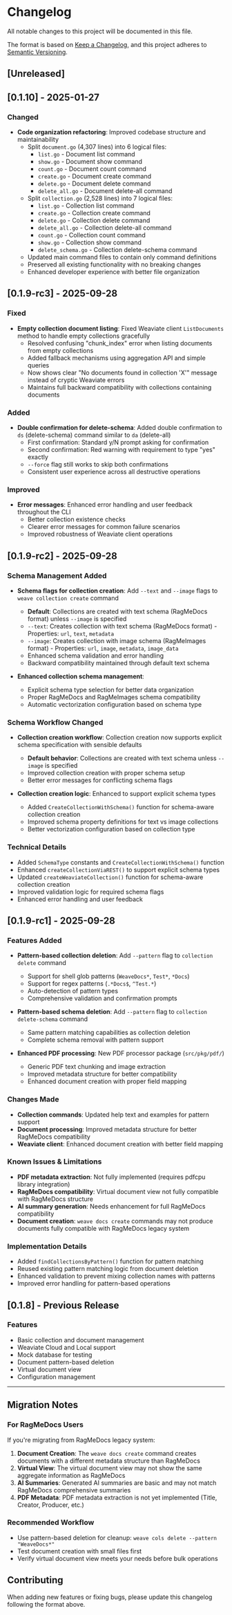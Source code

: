 # Changelog

All notable changes to this project will be documented in this file.

The format is based on [Keep a Changelog](https://keepachangelog.com/en/1.0.0/),
and this project adheres to [Semantic Versioning](https://semver.org/spec/v2.0.0.html).

## [Unreleased]

## [0.1.10] - 2025-01-27

### Changed

- **Code organization refactoring**: Improved codebase structure and maintainability
  - Split `document.go` (4,307 lines) into 6 logical files:
    - `list.go` - Document list command
    - `show.go` - Document show command
    - `count.go` - Document count command
    - `create.go` - Document create command
    - `delete.go` - Document delete command
    - `delete_all.go` - Document delete-all command
  - Split `collection.go` (2,528 lines) into 7 logical files:
    - `list.go` - Collection list command
    - `create.go` - Collection create command
    - `delete.go` - Collection delete command
    - `delete_all.go` - Collection delete-all command
    - `count.go` - Collection count command
    - `show.go` - Collection show command
    - `delete_schema.go` - Collection delete-schema command
  - Updated main command files to contain only command definitions
  - Preserved all existing functionality with no breaking changes
  - Enhanced developer experience with better file organization

## [0.1.9-rc3] - 2025-09-28

### Fixed

- **Empty collection document listing**: Fixed Weaviate client `ListDocuments` method
  to handle empty collections gracefully
  - Resolved confusing "chunk_index" error when listing documents from empty
    collections
  - Added fallback mechanisms using aggregation API and simple queries
  - Now shows clear "No documents found in collection 'X'" message instead of
    cryptic Weaviate errors
  - Maintains full backward compatibility with collections containing documents

### Added

- **Double confirmation for delete-schema**: Added double confirmation to `ds`
  (delete-schema) command similar to `da` (delete-all)
  - First confirmation: Standard y/N prompt asking for confirmation
  - Second confirmation: Red warning with requirement to type "yes" exactly
  - `--force` flag still works to skip both confirmations
  - Consistent user experience across all destructive operations

### Improved

- **Error messages**: Enhanced error handling and user feedback throughout the CLI
  - Better collection existence checks
  - Clearer error messages for common failure scenarios
  - Improved robustness of Weaviate client operations

## [0.1.9-rc2] - 2025-09-28

### Schema Management Added

- **Schema flags for collection creation**: Add `--text` and `--image` flags to
  `weave collection create` command
  - **Default**: Collections are created with text schema (RagMeDocs format)
    unless `--image` is specified
  - `--text`: Creates collection with text schema (RagMeDocs format) -
    Properties: `url`, `text`, `metadata`
  - `--image`: Creates collection with image schema (RagMeImages format) -
    Properties: `url`, `image`, `metadata`, `image_data`
  - Enhanced schema validation and error handling
  - Backward compatibility maintained through default text schema

- **Enhanced collection schema management**:
  - Explicit schema type selection for better data organization
  - Proper RagMeDocs and RagMeImages schema compatibility
  - Automatic vectorization configuration based on schema type

### Schema Workflow Changed

- **Collection creation workflow**: Collection creation now supports explicit
  schema specification with sensible defaults
  - **Default behavior**: Collections are created with text schema unless
    `--image` is specified
  - Improved collection creation with proper schema setup
  - Better error messages for conflicting schema flags

- **Collection creation logic**: Enhanced to support explicit schema types
  - Added `CreateCollectionWithSchema()` function for schema-aware collection creation
  - Improved schema property definitions for text vs image collections
  - Better vectorization configuration based on collection type

### Technical Details

- Added `SchemaType` constants and `CreateCollectionWithSchema()` function
- Enhanced `createCollectionViaREST()` to support explicit schema types
- Updated `createWeaviateCollection()` function for schema-aware collection creation
- Improved validation logic for required schema flags
- Enhanced error handling and user feedback

## [0.1.9-rc1] - 2025-09-28

### Features Added

- **Pattern-based collection deletion**: Add `--pattern` flag to `collection delete`
  command
  - Support for shell glob patterns (`WeaveDocs*`, `Test*`, `*Docs`)
  - Support for regex patterns (`.*Docs$`, `^Test.*`)
  - Auto-detection of pattern types
  - Comprehensive validation and confirmation prompts

- **Pattern-based schema deletion**: Add `--pattern` flag to `collection
  delete-schema` command
  - Same pattern matching capabilities as collection deletion
  - Complete schema removal with pattern support

- **Enhanced PDF processing**: New PDF processor package (`src/pkg/pdf/`)
  - Generic PDF text chunking and image extraction
  - Improved metadata structure for better compatibility
  - Enhanced document creation with proper field mapping

### Changes Made

- **Collection commands**: Updated help text and examples for pattern support
- **Document processing**: Improved metadata structure for better RagMeDocs
  compatibility
- **Weaviate client**: Enhanced document creation with better field mapping

### Known Issues & Limitations

- **PDF metadata extraction**: Not fully implemented (requires pdfcpu library
  integration)
- **RagMeDocs compatibility**: Virtual document view not fully compatible with
  RagMeDocs structure
- **AI summary generation**: Needs enhancement for full RagMeDocs compatibility
- **Document creation**: `weave docs create` commands may not produce documents
  fully compatible with RagMeDocs legacy system

### Implementation Details

- Added `findCollectionsByPattern()` function for pattern matching
- Reused existing pattern matching logic from document deletion
- Enhanced validation to prevent mixing collection names with patterns
- Improved error handling for pattern-based operations

## [0.1.8] - Previous Release

### Features

- Basic collection and document management
- Weaviate Cloud and Local support
- Mock database for testing
- Document pattern-based deletion
- Virtual document view
- Configuration management

---

## Migration Notes

### For RagMeDocs Users

If you're migrating from RagMeDocs legacy system:

1. **Document Creation**: The `weave docs create` command creates documents with
   a different metadata structure than RagMeDocs
2. **Virtual View**: The virtual document view may not show the same aggregate
   information as RagMeDocs
3. **AI Summaries**: Generated AI summaries are basic and may not match RagMeDocs
   comprehensive summaries
4. **PDF Metadata**: PDF metadata extraction is not yet implemented (Title,
   Creator, Producer, etc.)

### Recommended Workflow

- Use pattern-based deletion for cleanup: `weave cols delete --pattern "WeaveDocs*"`
- Test document creation with small files first
- Verify virtual document view meets your needs before bulk operations

## Contributing

When adding new features or fixing bugs, please update this changelog following
the format above.
